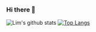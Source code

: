 ### Hi there 👋

<!--
**EuilimChoi/EuilimChoi** is a ✨ _special_ ✨ repository because its `README.md` (this file) appears on your GitHub profile.

Here are some ideas to get you started:

- 🔭 I’m currently working on ...
- 🌱 I’m currently learning ...
- 👯 I’m looking to collaborate on ...
- 🤔 I’m looking for help with ...
- 💬 Ask me about ...
- 📫 How to reach me: ...
- 😄 Pronouns: ...
- ⚡ Fun fact: ...
-->


![Lim's github stats](https://github-readme-stats.vercel.app/api?username=EuilimChoi&show_icons=true&include_all_commits=true&line_height=20) [![Top Langs](https://github-readme-stats.vercel.app/api/top-langs/?username=anuraghazra&layout=compact&card_width=250)](https://github.com/anuraghazra/github-readme-stats)
